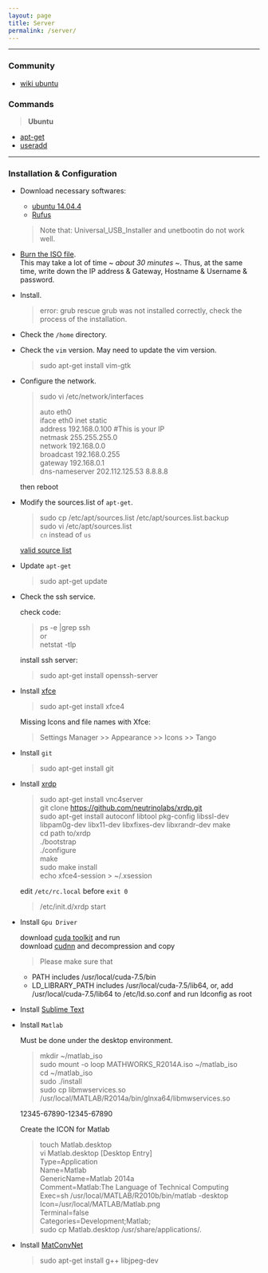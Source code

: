 ```yaml
---
layout: page
title: Server
permalink: /server/
---
```



------

### Community

* [wiki ubuntu](http://wiki.ubuntu.org.cn/%E9%A6%96%E9%A1%B5)

### Commands

> **Ubuntu**  

* [apt-get](http://jingyan.baidu.com/article/22a299b51648e09e19376ae7.html)  
* [useradd](http://jingyan.baidu.com/article/9158e00041e0b5a255122856.html)  

------

### Installation & Configuration

* Download necessary softwares:  
    * [ubuntu 14.04.4](http://mirrors.163.com/ubuntu-releases/14.04.4/ubuntu-14.04.4-server-amd64.iso)
    * [Rufus](https://rufus.akeo.ie/)  

    > Note that: Universal_USB_Installer and unetbootin do not work well.

* [Burn the ISO file](http://www.ubuntu.com/download/desktop/create-a-usb-stick-on-windows).  
    This may take a lot of time ~ *about 30 minutes* ~. Thus, at the same time, write down the IP address & Gateway, Hostname & Username & password.

* Install.  

    > error: grub rescue
    > grub was not installed correctly, check the process of the installation.

* Check the `/home` directory.  

* Check the `vim` version. May need to update the vim version.  

    > sudo apt-get install vim-gtk

* Configure the network.  

    > sudo vi /etc/network/interfaces  
	>  
	>	auto eth0  
	>	iface eth0 inet static  
	>  		address 192.168.0.100      #This is your IP  
    >  		netmask 255.255.255.0  
    >  		network 192.168.0.0  
    >  		broadcast 192.168.0.255  
    >  		gateway 192.168.0.1  
    > dns-nameserver 202.112.125.53 8.8.8.8  

    then reboot

* Modify the sources.list of `apt-get`.  

    > sudo cp /etc/apt/sources.list /etc/apt/sources.list.backup  
    > sudo vi /etc/apt/sources.list  
    > `cn` instead of `us`  

    [valid source list](http://wiki.ubuntu.org.cn/%E6%BA%90%E5%88%97%E8%A1%A8)

* Update `apt-get`  

    > sudo apt-get update

* Check the ssh service.  

    check code:

    > ps -e |grep ssh  
    > or  
    > netstat -tlp  

    install ssh server:

    > sudo apt-get install openssh-server

* Install [xfce](http://www.xfce.org/)  

    > sudo apt-get install xfce4

    Missing Icons and file names with Xfce:

    > Settings Manager >> Appearance >> Icons >> Tango

* Install `git`  

    > sudo apt-get install git  

* Install [xrdp](http://www.xrdp.org/)  

    > sudo apt-get install vnc4server  
    > git clone https://github.com/neutrinolabs/xrdp.git  
    > sudo apt-get install autoconf libtool pkg-config libssl-dev libpam0g-dev libx11-dev libxfixes-dev libxrandr-dev make  
    > cd path to/xrdp  
    > ./bootstrap  
    > ./configure  
    > make  
    > sudo make install  
    > echo xfce4-session > ~/.xsession  

    edit `/etc/rc.local` before `exit 0`  

    > /etc/init.d/xrdp start


* Install `Gpu Driver`

    download [cuda toolkit](https://developer.nvidia.com/cuda-downloads) and run  
    download [cudnn]() and decompression and copy 

    > Please make sure that  
     -   PATH includes /usr/local/cuda-7.5/bin
     -   LD_LIBRARY_PATH includes /usr/local/cuda-7.5/lib64, or, add /usr/local/cuda-7.5/lib64 to /etc/ld.so.conf and run ldconfig as root

    > 

* Install [Sublime Text](http://www.sublimetext.com/)


* Install `Matlab`

    Must be done under the desktop environment.

    > mkdir ~/matlab_iso  
    > sudo mount -o loop MATHWORKS_R2014A.iso ~/matlab_iso  
    > cd ~/matlab_iso  
    > sudo ./install  
    > sudo cp libmwservices.so /usr/local/MATLAB/R2014a/bin/glnxa64/libmwservices.so

    12345-67890-12345-67890  

    Create the ICON for Matlab

    > touch Matlab.desktop  
    > vi Matlab.desktop
    > [Desktop Entry]  
	> Type=Application  
    > Name=Matlab  
    > GenericName=Matlab 2014a  
    > Comment=Matlab:The Language of Technical Computing  
    > Exec=sh /usr/local/MATLAB/R2010b/bin/matlab -desktop  
    > Icon=/usr/local/MATLAB/Matlab.png  
    > Terminal=false  
    > Categories=Development;Matlab;  
    > sudo cp Matlab.desktop /usr/share/applications/.

* Install [MatConvNet](http://www.vlfeat.org/matconvnet/)

    > sudo apt-get install g++ libjpeg-dev 